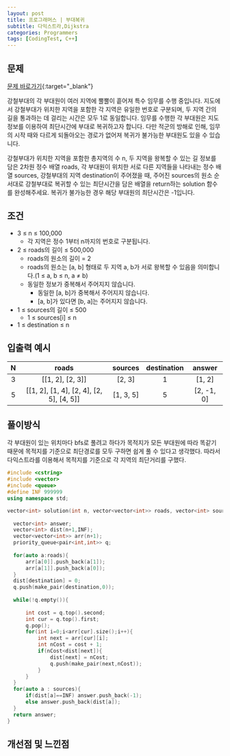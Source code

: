 ```yaml
---
layout: post
title: 프로그래머스 | 부대복귀
subtitle: 다익스트라,Dijkstra
categories: Programmers
tags: [CodingTest, C++]
---
```


## 문제
[문제 바로가기](https://school.programmers.co.kr/learn/courses/30/lessons/132266?language=cpp){:target="_blank"}

강철부대의 각 부대원이 여러 지역에 뿔뿔이 흩어져 특수 임무를 수행 중입니다. 지도에서 강철부대가 위치한 지역을 포함한 각 지역은 유일한 번호로 구분되며, 두 지역 간의 길을 통과하는 데 걸리는 시간은 모두 1로 동일합니다. 임무를 수행한 각 부대원은 지도 정보를 이용하여 최단시간에 부대로 복귀하고자 합니다. 다만 적군의 방해로 인해, 임무의 시작 때와 다르게 되돌아오는 경로가 없어져 복귀가 불가능한 부대원도 있을 수 있습니다.

강철부대가 위치한 지역을 포함한 총지역의 수 n, 두 지역을 왕복할 수 있는 길 정보를 담은 2차원 정수 배열 roads, 각 부대원이 위치한 서로 다른 지역들을 나타내는 정수 배열 sources, 강철부대의 지역 destination이 주어졌을 때, 주어진 sources의 원소 순서대로 강철부대로 복귀할 수 있는 최단시간을 담은 배열을 return하는 solution 함수를 완성해주세요. 복귀가 불가능한 경우 해당 부대원의 최단시간은 -1입니다.

## 조건

- 3 ≤ n ≤ 100,000
  - 각 지역은 정수 1부터 n까지의 번호로 구분됩니다.
- 2 ≤ roads의 길이 ≤ 500,000
  - roads의 원소의 길이 = 2
  - roads의 원소는 [a, b] 형태로 두 지역 a, b가 서로 왕복할 수 있음을 의미합니다.(1 ≤ a, b ≤ n, a ≠ b)
  - 동일한 정보가 중복해서 주어지지 않습니다.
    - 동일한 [a, b]가 중복해서 주어지지 않습니다.
    - [a, b]가 있다면 [b, a]는 주어지지 않습니다.
- 1 ≤ sources의 길이 ≤ 500
  - 1 ≤ sources[i] ≤ n
- 1 ≤ destination ≤ n


## 입출력 예시

  |N|roads|sources|destination|answer|
  |:--:|:--:|:--:|:--:|:--:|
  |3|[[1, 2], [2, 3]]|[2, 3]|1|[1, 2]|
  |5|[[1, 2], [1, 4], [2, 4], [2, 5], [4, 5]]|[1, 3, 5]|5|[2, -1, 0]|
  

## 풀이방식
  각 부대원이 있는 위치마다 bfs로 풀려고 하다가 목적지가 모든 부대원에 따라 똑같기 때문에 목적지를 기준으로 최단경로를 모두 구하면 쉽게 풀 수 있다고 생각했다. 따라서 다익스트라를 이용해서 목적지를 기준으로 각 지역의 최단거리를 구했다.
  ```cpp
#include <cstring>
#include <vector>
#include <queue>
#define INF 999999
using namespace std;

vector<int> solution(int n, vector<vector<int>> roads, vector<int> sources, int destination) {
    
    vector<int> answer;
    vector<int> dist(n+1,INF);
    vector<vector<int>> arr(n+1);
    priority_queue<pair<int,int>> q;
    
    for(auto a:roads){
        arr[a[0]].push_back(a[1]);
        arr[a[1]].push_back(a[0]);
    }
    dist[destination] = 0;
    q.push(make_pair(destination,0));
    
    while(!q.empty()){
        
        int cost = q.top().second;
        int cur = q.top().first;
        q.pop();
        for(int i=0;i<arr[cur].size();i++){
            int next = arr[cur][i];
            int nCost = cost + 1;
            if(nCost<dist[next]){
                dist[next] = nCost;
                q.push(make_pair(next,nCost));
            }
        }
    }
    for(auto a : sources){
        if(dist[a]==INF) answer.push_back(-1);
        else answer.push_back(dist[a]);
    }
    return answer;
}
```

## 개선점 및 느낀점
